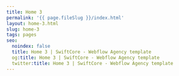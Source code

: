 ```yaml
---
title: Home 3
permalink: '{{ page.fileSlug }}/index.html'
layout: home-3.html
slug: home-3
tags: pages
seo:
  noindex: false
  title: Home 3 | SwiftCore - Webflow Agency template
  og:title: Home 3 | SwiftCore - Webflow Agency template
  twitter:title: Home 3 | SwiftCore - Webflow Agency template
---
```



